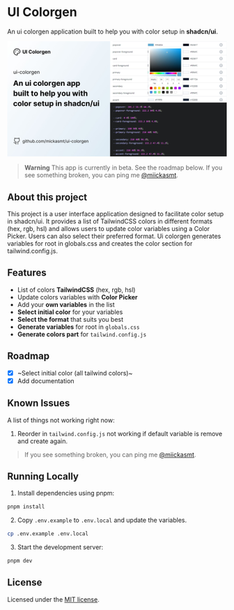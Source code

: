 # UI Colorgen

An ui colorgen application built to help you with color setup in **shadcn/ui**.

![hero](public/og.jpg)

> **Warning**
> This app is currently in beta. See the roadmap below.
> If you see something broken, you can ping me [@miickasmt](https://twitter.com/miickasmt).

## About this project

This project is a user interface application designed to facilitate color setup in shadcn/ui. It provides a list of TailwindCSS colors in different formats (hex, rgb, hsl) and allows users to update color variables using a Color Picker. Users can also select their preferred format. Ui colorgen generates variables for root in globals.css and creates the color section for tailwind.config.js.

## Features

- List of colors **TailwindCSS** (hex, rgb, hsl)
- Update colors variables with **Color Picker**
- Add your **own variables** in the list 
- **Select initial color** for your variables
- **Select the format** that suits you best
- **Generate variables** for root in `globals.css`
- **Generate colors part** for `tailwind.config.js`

## Roadmap

- [x] ~Select initial color (all tailwind colors)~
- [x] Add documentation

## Known Issues

A list of things not working right now:

1. Reorder in `tailwind.config.js` not working if default variable is remove and create again.

> If you see something broken, you can ping me [@miickasmt](https://twitter.com/miickasmt).

## Running Locally

1. Install dependencies using pnpm:

```sh
pnpm install
```

2. Copy `.env.example` to `.env.local` and update the variables.

```sh
cp .env.example .env.local
```

3. Start the development server:

```sh
pnpm dev
```

## License

Licensed under the [MIT license](https://github.com/mickasmt/ui-colorgen/blob/main/LICENCE.md).
